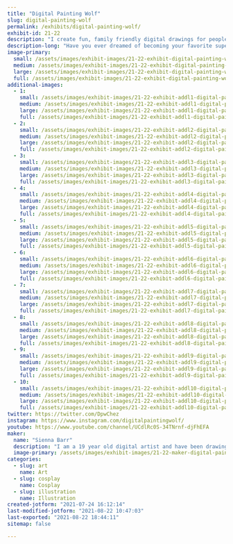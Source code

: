 ```yaml
---
title: "Digital Painting Wolf"
slug: digital-painting-wolf
permalink: /exhibits/digital-painting-wolf/
exhibit-id: 21-22
description: "I create fun, family friendly digital drawings for people of all ages.  "
description-long: "Have you ever dreamed of becoming your favorite super hero, or being reimagined with features of your favorite animal?  Well, I can make that happen!  Hi, I&#039;m Sienna, and I&#039;m a 19 year old self taught digital artist.  For any donation, I can take a picture of you or your family member and draw you as whatever you want.  All my drawings are clean and family friendly, I have never even thought of drawing anything that could be inappropriate.  Aside from making these creations for people, I will also be sharing my journey with art and try to inspire the children.  I will have free coloring sheets for the kids to color, along with some other free goodies for them to take home.  I will be showing my process of drawing through the many speedpaints I have on my YouTube channel, and with live drawing there at my booth!  I will also, of course, show my drawings.  I will have drawings of my original characters, fan art, original illustrations, and more!  This will be my third time exhibiting at Maker Faire, and every year I have dressed up as one of my characters from the many stories I have written.  This year, I will be dressed as my crazy blue and green haired character, &quot;Highlight!&quot; (I&#039;ll have a picture of her below).  I am so excited to have Maker Faire back, and I hope to see you all there! "
image-primary: 
  small: /assets/images/exhibit-images/21-22-exhibit-digital-painting-wolf-43-newcanvas1xdfcgvh-2789-small.png
  medium: /assets/images/exhibit-images/21-22-exhibit-digital-painting-wolf-43-newcanvas1xdfcgvh-2789-medium.png
  large: /assets/images/exhibit-images/21-22-exhibit-digital-painting-wolf-43-newcanvas1xdfcgvh-2789-large.png
  full: /assets/images/exhibit-images/21-22-exhibit-digital-painting-wolf-43-newcanvas1xdfcgvh-2789-full.png
additional-images: 
  - 1:
    small: /assets/images/exhibit-images/21-22-exhibit-addl1-digital-painting-wolf-newcanvas1hrhrhfgjfrdfhgj-small.png
    medium: /assets/images/exhibit-images/21-22-exhibit-addl1-digital-painting-wolf-newcanvas1hrhrhfgjfrdfhgj-medium.png
    large: /assets/images/exhibit-images/21-22-exhibit-addl1-digital-painting-wolf-newcanvas1hrhrhfgjfrdfhgj-large.png
    full: /assets/images/exhibit-images/21-22-exhibit-addl1-digital-painting-wolf-newcanvas1hrhrhfgjfrdfhgj-full.png
  - 2:
    small: /assets/images/exhibit-images/21-22-exhibit-addl2-digital-painting-wolf-newcanvas1dfddghgghjhf-small.png
    medium: /assets/images/exhibit-images/21-22-exhibit-addl2-digital-painting-wolf-newcanvas1dfddghgghjhf-medium.png
    large: /assets/images/exhibit-images/21-22-exhibit-addl2-digital-painting-wolf-newcanvas1dfddghgghjhf-large.png
    full: /assets/images/exhibit-images/21-22-exhibit-addl2-digital-painting-wolf-newcanvas1dfddghgghjhf-full.png
  - 3:
    small: /assets/images/exhibit-images/21-22-exhibit-addl3-digital-painting-wolf-newcanvas1fhnnh-small.png
    medium: /assets/images/exhibit-images/21-22-exhibit-addl3-digital-painting-wolf-newcanvas1fhnnh-medium.png
    large: /assets/images/exhibit-images/21-22-exhibit-addl3-digital-painting-wolf-newcanvas1fhnnh-large.png
    full: /assets/images/exhibit-images/21-22-exhibit-addl3-digital-painting-wolf-newcanvas1fhnnh-full.png
  - 4:
    small: /assets/images/exhibit-images/21-22-exhibit-addl4-digital-painting-wolf-newcanvas1fvbnjmklhgfds-small.png
    medium: /assets/images/exhibit-images/21-22-exhibit-addl4-digital-painting-wolf-newcanvas1fvbnjmklhgfds-medium.png
    large: /assets/images/exhibit-images/21-22-exhibit-addl4-digital-painting-wolf-newcanvas1fvbnjmklhgfds-large.png
    full: /assets/images/exhibit-images/21-22-exhibit-addl4-digital-painting-wolf-newcanvas1fvbnjmklhgfds-full.png
  - 5:
    small: /assets/images/exhibit-images/21-22-exhibit-addl5-digital-painting-wolf-newcanvas1nnvfg-small.png
    medium: /assets/images/exhibit-images/21-22-exhibit-addl5-digital-painting-wolf-newcanvas1nnvfg-medium.png
    large: /assets/images/exhibit-images/21-22-exhibit-addl5-digital-painting-wolf-newcanvas1nnvfg-large.png
    full: /assets/images/exhibit-images/21-22-exhibit-addl5-digital-painting-wolf-newcanvas1nnvfg-full.png
  - 6:
    small: /assets/images/exhibit-images/21-22-exhibit-addl6-digital-painting-wolf-newcanvas1rehteyeuy-small.png
    medium: /assets/images/exhibit-images/21-22-exhibit-addl6-digital-painting-wolf-newcanvas1rehteyeuy-medium.png
    large: /assets/images/exhibit-images/21-22-exhibit-addl6-digital-painting-wolf-newcanvas1rehteyeuy-large.png
    full: /assets/images/exhibit-images/21-22-exhibit-addl6-digital-painting-wolf-newcanvas1rehteyeuy-full.png
  - 7:
    small: /assets/images/exhibit-images/21-22-exhibit-addl7-digital-painting-wolf-newcanvas1rthhnfhn-small.png
    medium: /assets/images/exhibit-images/21-22-exhibit-addl7-digital-painting-wolf-newcanvas1rthhnfhn-medium.png
    large: /assets/images/exhibit-images/21-22-exhibit-addl7-digital-painting-wolf-newcanvas1rthhnfhn-large.png
    full: /assets/images/exhibit-images/21-22-exhibit-addl7-digital-painting-wolf-newcanvas1rthhnfhn-full.png
  - 8:
    small: /assets/images/exhibit-images/21-22-exhibit-addl8-digital-painting-wolf-newcanvas1sazdxfcgvhbj-small.png
    medium: /assets/images/exhibit-images/21-22-exhibit-addl8-digital-painting-wolf-newcanvas1sazdxfcgvhbj-medium.png
    large: /assets/images/exhibit-images/21-22-exhibit-addl8-digital-painting-wolf-newcanvas1sazdxfcgvhbj-large.png
    full: /assets/images/exhibit-images/21-22-exhibit-addl8-digital-painting-wolf-newcanvas1sazdxfcgvhbj-full.png
  - 9:
    small: /assets/images/exhibit-images/21-22-exhibit-addl9-digital-painting-wolf-newcanvas1xdcfvgh-small.png
    medium: /assets/images/exhibit-images/21-22-exhibit-addl9-digital-painting-wolf-newcanvas1xdcfvgh-medium.png
    large: /assets/images/exhibit-images/21-22-exhibit-addl9-digital-painting-wolf-newcanvas1xdcfvgh-large.png
    full: /assets/images/exhibit-images/21-22-exhibit-addl9-digital-painting-wolf-newcanvas1xdcfvgh-full.png
  - 10:
    small: /assets/images/exhibit-images/21-22-exhibit-addl10-digital-painting-wolf-sfgdshs-small.png
    medium: /assets/images/exhibit-images/21-22-exhibit-addl10-digital-painting-wolf-sfgdshs-medium.png
    large: /assets/images/exhibit-images/21-22-exhibit-addl10-digital-painting-wolf-sfgdshs-large.png
    full: /assets/images/exhibit-images/21-22-exhibit-addl10-digital-painting-wolf-sfgdshs-full.png
twitter: https://twitter.com/DpwChez
instagram: https://www.instagram.com/digitalpaintingwolf/
youtube: https://www.youtube.com/channel/UCdlRc0S-34TNrnf-djFhEFA
maker: 
  name: "Sienna Barr"
  description: "I am a 19 year old digital artist and have been drawing for 5 years.  I started drawing my characters from stories I wrote with nothing but a computer and mouse, and developed a passion for this medium of art.  I have since gotten more professional tools and have still been doing character design, fan art, and have started my own company. "
  image-primary: /assets/images/exhibit-images/21-22-maker-digital-painting-wolf-newcanvas1xdfcgvh-medium.png
categories: 
  - slug: art
    name: Art
  - slug: cosplay
    name: Cosplay
  - slug: illustration
    name: Illustration
created-jotform: "2021-07-24 16:12:14"
last-modified-jotform: "2021-08-22 10:47:03"
last-exported: "2021-08-22 18:44:11"
sitemap: false

---
```

